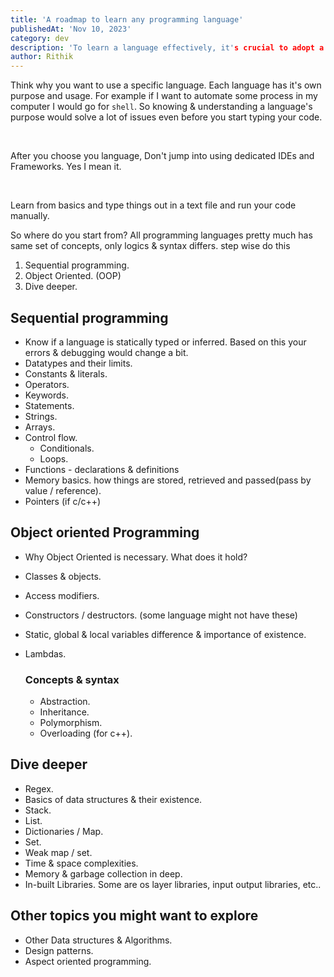 ```yaml
---
title: 'A roadmap to learn any programming language'
publishedAt: 'Nov 10, 2023'
category: dev
description: 'To learn a language effectively, it's crucial to adopt a holistic approach that combines various methods and techniques. Here's an abstract roadmap.'
author: Rithik
---
```


Think why you want to use a specific language. Each language has it's own purpose and usage. For example if I want to automate some process in my computer I would go for `shell`. So knowing & understanding a language's purpose would solve a lot of issues even before you start typing your code.

<br/>

After you choose you language, Don't jump into using dedicated IDEs and Frameworks. Yes I mean it.

<br/>

Learn from basics and type things out in a text file and run your code manually.

So where do you start from?
All programming languages pretty much has same set of concepts, only logics & syntax differs.
step wise do this
1. Sequential programming.
2. Object Oriented. (OOP)
3. Dive deeper. 


## Sequential programming
- Know if a language is statically typed or inferred. Based on this your errors & debugging would change a bit.
- Datatypes and their limits.
- Constants & literals.
- Operators. 
- Keywords.
- Statements.
- Strings.
- Arrays.
- Control flow. 
  - Conditionals.
  - Loops.
- Functions - declarations & definitions 
- Memory basics. how things are stored, retrieved and passed(pass by value / reference).
- Pointers (if c/c++)

## Object oriented Programming
- Why Object Oriented is necessary. What does it hold?
- Classes & objects.
- Access modifiers.
- Constructors / destructors. (some language might not have these)
- Static, global & local variables difference & importance of existence.
- Lambdas.

    ### Concepts & syntax
    - Abstraction.
    - Inheritance.
    - Polymorphism.
    - Overloading (for c++).

## Dive deeper
- Regex.
- Basics of data structures & their existence.
- Stack.
- List.
- Dictionaries / Map.
- Set.
- Weak map / set.
- Time & space complexities.
- Memory & garbage collection in deep.
- In-built Libraries. Some are os layer libraries, input output libraries, etc..

## Other topics you might want to explore
- Other Data structures & Algorithms.
- Design patterns.
- Aspect oriented programming.